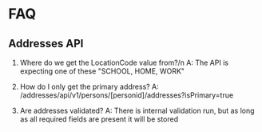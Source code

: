 # FAQ

## Addresses API

1. Where do we get the LocationCode value from?/n
  A: The API is expecting one of these "SCHOOL, HOME, WORK"

2. How do I only get the primary address?
  A: /addresses/api/v1/persons/[personid]/addresses?isPrimary=true

3. Are addresses validated?
  A: There is internal validation run, but as long as all required fields are present it will be stored
